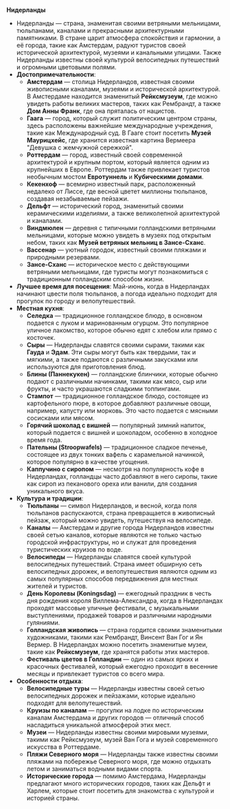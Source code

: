 **Нидерланды**
   - Нидерланды — страна, знаменитая своими ветряными мельницами, тюльпанами, каналами и прекрасными архитектурными памятниками. В стране царит атмосфера спокойствия и гармонии, а её города, такие как Амстердам, радуют туристов своей исторической архитектурой, музеями и канальными улицами. Также Нидерланды известны своей культурой велосипедных путешествий и огромными цветовыми полями.
   - **Достопримечательности**:
     - **Амстердам** — столица Нидерландов, известная своими живописными каналами, музеями и исторической архитектурой. В Амстердаме находится знаменитый **Рейксмузеум**, где можно увидеть работы великих мастеров, таких как Рембрандт, а также **Дом Анны Франк**, где она пряталась от нацистов.
     - **Гаага** — город, который служит политическим центром страны, здесь расположены важнейшие международные учреждения, такие как Международный суд. В Гааге стоит посетить **Музей Маурицхейс**, где хранится известная картина Вермеера "Девушка с жемчужной сережкой".
     - **Роттердам** — город, известный своей современной архитектурой и крупным портом, который является одним из крупнейших в Европе. Роттердам также привлекает туристов необычным мостом **Евротуннель** и **Кубическими домами**.
     - **Кекенхоф** — всемирно известный парк, расположенный недалеко от Лиссе, где весной цветет миллионы тюльпанов, создавая незабываемые пейзажи.
     - **Дельфт** — исторический город, знаменитый своими керамическими изделиями, а также великолепной архитектурой и каналами.
     - **Виндмюлен** — деревня с типичными голландскими ветряными мельницами, которые можно увидеть в музеях под открытым небом, таких как **Музей ветряных мельниц в Зансе-Сханс**.
     - **Вассенар** — уютный городок, известный своими пляжами и природными резервами.
     - **Зансе-Сханс** — историческое место с действующими ветряными мельницами, где туристы могут познакомиться с традиционным голландским способом жизни.
   - **Лучшее время для посещения**: Май-июнь, когда в Нидерландах начинают цвести поля тюльпанов, а погода идеально подходит для прогулок по городу и велопутешествий.
   - **Местная кухня**:
     - **Селедка** — традиционное голландское блюдо, в основном подается с луком и маринованным огурцом. Это популярное уличное лакомство, которое обычно едят с хлебом или прямо с косточек.
     - **Сыры** — Нидерланды славятся своими сырами, такими как **Гауда** и **Эдам**. Эти сыры могут быть как твердыми, так и мягкими, а также подаются с различными закусками или используются для приготовления блюд.
     - **Блины (Паннекукен)** — голландские блинчики, которые обычно подают с различными начинками, такими как мясо, сыр или фрукты, и часто украшаются сладкими топпингами.
     - **Стампот** — традиционное голландское блюдо, состоящее из картофельного пюре, в которое добавляют различные овощи, например, капусту или морковь. Это часто подается с мясными сосисками или мясом.
     - **Горячий шоколад с вишней** — популярный зимний напиток, который подается с вишней и шоколадом, особенно в холодное время года.
     - **Пательны (Stroopwafels)** — традиционное сладкое печенье, состоящее из двух тонких вафель с карамельной начинкой, которое популярно в качестве угощения.
     - **Каппучино с сиропом** — несмотря на популярность кофе в Нидерландах, голландцы часто добавляют в него сиропы, такие как сироп из пеканового ореха или ванили, для создания уникального вкуса.
   - **Культура и традиции**:
     - **Тюльпаны** — символ Нидерландов, и весной, когда поля тюльпанов распускаются, страна превращается в живописный пейзаж, который можно увидеть, путешествуя на велосипеде.
     - **Каналы** — Амстердам и другие города Нидерландов известны своей сетью каналов, которые являются не только частью городской инфраструктуры, но и служат для проведения туристических круизов по воде.
     - **Велосипеды** — Нидерланды славятся своей культурой велосипедных путешествий. Страна имеет обширную сеть велосипедных дорожек, и велопутешествия являются одним из самых популярных способов передвижения для местных жителей и туристов.
     - **День Королевы (Koningsdag)** — ежегодный праздник в честь дня рождения короля Виллема-Александра, когда в Нидерландах проходят массовые уличные фестивали, с музыкальными выступлениями, продажей товаров и различными народными гуляниями.
     - **Голландская живопись** — страна гордится своими знаменитыми художниками, такими как Рембрандт, Винсент Ван Гог и Ян Вермер. В Нидерландах можно посетить знаменитые музеи, такие как **Рейксмузеум**, где хранятся работы этих мастеров.
     - **Фестиваль цветов в Голландии** — один из самых ярких и красочных фестивалей, который ежегодно проходит в весенние месяцы и привлекает туристов со всего мира.
   - **Особенности отдыха**:
     - **Велосипедные туры** — Нидерланды известны своей сетью велосипедных дорожек и пейзажами, которые идеально подходят для велопутешествий.
     - **Круизы по каналам** — прогулки на лодке по историческим каналам Амстердама и других городов — отличный способ насладиться уникальной атмосферой этих мест.
     - **Музеи** — Нидерланды известны своими мировыми музеями, такими как Рейксмузеум, музей Ван Гога и музей современного искусства в Роттердаме.
     - **Пляжи Северного моря** — Нидерланды также известны своими пляжами на побережье Северного моря, где можно отдыхать летом и заниматься водными видами спорта.
     - **Исторические города** — помимо Амстердама, Нидерланды предлагают много исторических городов, таких как Дельфт и Харлем, которые стоит посетить для знакомства с культурой и историей страны.